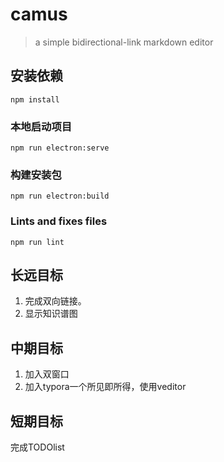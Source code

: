 # camus

> a simple bidirectional-link markdown editor

## 安装依赖

```
npm install
```

### 本地启动项目

```
npm run electron:serve
```

### 构建安装包

```
npm run electron:build
```

### Lints and fixes files

```
npm run lint
```
## 长远目标
1. 完成双向链接。
2. 显示知识谱图

## 中期目标
1. 加入双窗口
1. 加入typora一个所见即所得，使用veditor

## 短期目标
完成TODOlist